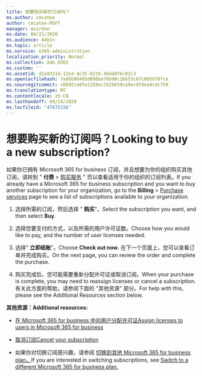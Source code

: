 ```yaml
---
title: 想要购买新的订阅吗？
ms.author: cmcatee
author: cmcatee-MSFT
manager: mnirkhe
ms.date: 04/21/2020
ms.audience: Admin
ms.topic: article
ms.service: o365-administration
localization_priority: Normal
ms.collection: Adm_O365
ms.custom: ''
ms.assetid: d2a9331d-12e3-4c35-b216-4bdddf6c92c3
ms.openlocfilehash: 7ad6b96485d098be76b98c1bb53c67c885978fce
ms.sourcegitcommit: c6692ce0fa1358ec3529e59ca0ecdfdea4cdc759
ms.translationtype: MT
ms.contentlocale: zh-CN
ms.lasthandoff: 09/14/2020
ms.locfileid: "47675156"
---
```

# <a name="looking-to-buy-a-new-subscription"></a><span data-ttu-id="5fa16-102">想要购买新的订阅吗？</span><span class="sxs-lookup"><span data-stu-id="5fa16-102">Looking to buy a new subscription?</span></span>

<span data-ttu-id="5fa16-103">如果你已拥有 Microsoft 365 for business 订阅，并且想要为你的组织购买其他订阅，请转到 " **付费** \> [购买服务](https://go.microsoft.com/fwlink/p/?linkid=868433) " 页以查看适用于你的组织的订阅列表。</span><span class="sxs-lookup"><span data-stu-id="5fa16-103">If you already have a Microsoft 365 for business subscription and you want to buy another subscription for your organization, go to the **Billing** \> [Purchase services](https://go.microsoft.com/fwlink/p/?linkid=868433) page to see a list of subscriptions available to your organization.</span></span>
 
1. <span data-ttu-id="5fa16-104">选择所需的订阅，然后选择 " **购买**"。</span><span class="sxs-lookup"><span data-stu-id="5fa16-104">Select the subscription you want, and then select **Buy**.</span></span>

2. <span data-ttu-id="5fa16-105">选择您要支付的方式，以及所需的用户许可证数。</span><span class="sxs-lookup"><span data-stu-id="5fa16-105">Choose how you would like to pay, and the number of user licenses needed.</span></span>

3. <span data-ttu-id="5fa16-106">选择" **立即结账**"。</span><span class="sxs-lookup"><span data-stu-id="5fa16-106">Choose **Check out now**.</span></span> <span data-ttu-id="5fa16-107">在下一个页面上，您可以查看订单并完成购买。</span><span class="sxs-lookup"><span data-stu-id="5fa16-107">On the next page, you can review the order and complete the purchase.</span></span>

4. <span data-ttu-id="5fa16-108">购买完成后，您可能需要重新分配许可证或取消订阅。</span><span class="sxs-lookup"><span data-stu-id="5fa16-108">When your purchase is complete, you may need to reassign licenses or cancel a subscription.</span></span> <span data-ttu-id="5fa16-109">有关此方面的帮助，请参阅下面的 "其他资源" 部分。</span><span class="sxs-lookup"><span data-stu-id="5fa16-109">For help with this, please see the Additional Resources section below.</span></span>

 <span data-ttu-id="5fa16-110">**其他资源：**</span><span class="sxs-lookup"><span data-stu-id="5fa16-110">**Additional resources:**</span></span>
  
- [<span data-ttu-id="5fa16-111">在 Microsoft 365 for business 中向用户分配许可证</span><span class="sxs-lookup"><span data-stu-id="5fa16-111">Assign licenses to users in Microsoft 365 for business</span></span>](https://docs.microsoft.com/microsoft-365/admin/add-users/add-users)
    
- [<span data-ttu-id="5fa16-112">取消订阅</span><span class="sxs-lookup"><span data-stu-id="5fa16-112">Cancel your subscription</span></span>](https://docs.microsoft.com/microsoft-365/commerce/subscriptions/cancel-your-subscription)
    
- <span data-ttu-id="5fa16-113">如果你对切换订阅感兴趣，请参阅 [切换到其他 Microsoft 365 for business plan。](https://docs.microsoft.com/microsoft-365/commerce/subscriptions/switch-to-a-different-plan)</span><span class="sxs-lookup"><span data-stu-id="5fa16-113">If you are interested in switching subscriptions, see [Switch to a different Microsoft 365 for business plan.](https://docs.microsoft.com/microsoft-365/commerce/subscriptions/switch-to-a-different-plan)</span></span>